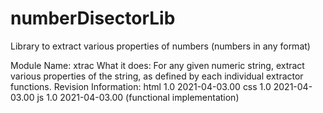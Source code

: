 # numberDisectorLib

Library to extract various properties of numbers (numbers in any format)

Module Name: xtrac
What it does: For any given numeric string, extract various properties of the string, as defined by each individual extractor functions.
Revision Information:
html 1.0 2021-04-03.00
css  1.0 2021-04-03.00
js   1.0 2021-04-03.00 (functional implementation)
